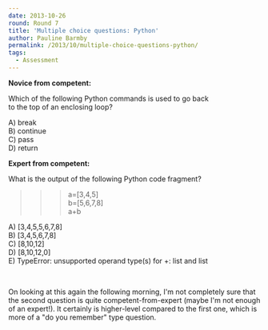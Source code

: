 ```yaml
---
date: 2013-10-26
round: Round 7
title: 'Multiple choice questions: Python'
author: Pauline Barmby
permalink: /2013/10/multiple-choice-questions-python/
tags:
  - Assessment
---
```

**Novice from competent:**

Which of the following Python commands is used to go back  
to the top of an enclosing loop?

A) break  
B) continue  
C) pass  
D) return

**Expert from competent:**

What is the output of the following Python code fragment?  
>>> a=[3,4,5]  
>>> b=[5,6,7,8]  
>>> a+b

A) [3,4,5,5,6,7,8]  
B) [3,4,5,6,7,8]  
C) [8,10,12]  
D) [8,10,12,0]  
E) TypeError: unsupported operand type(s) for +: list and list

&nbsp;

On looking at this again the following morning, I'm not completely sure that the second question is quite competent-from-expert (maybe I'm not enough of an expert!). It certainly is higher-level compared to the first one, which is more of a "do you remember" type question.
